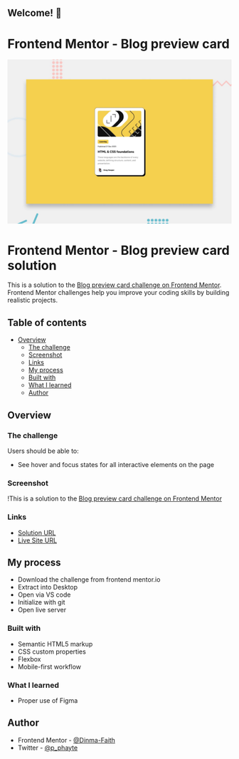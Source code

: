## Welcome! 👋

# Frontend Mentor - Blog preview card

![Design preview for the Blog preview card coding challenge](./preview.jpg)


# Frontend Mentor - Blog preview card solution

This is a solution to the [Blog preview card challenge on Frontend Mentor](https://www.frontendmentor.io/challenges/blog-preview-card-ckPaj01IcS). Frontend Mentor challenges help you improve your coding skills by building realistic projects. 

## Table of contents

- [Overview](#overview)
  - [The challenge](#the-challenge)
  - [Screenshot](#screenshot)
  - [Links](#links)
  - [My process](#my-process)
  - [Built with](#built-with)
  - [What I learned](#what-i-learned)
  - [Author](#author)
    
## Overview

### The challenge

Users should be able to:

- See hover and focus states for all interactive elements on the page

### Screenshot

!This is a solution to the [Blog preview card challenge on Frontend Mentor](./assets/images/Blog_preview_card_solution.png)

### Links
-  [Solution URL](https://github.com/Dinma-Faith/blog-preview-card-main)
-  [Live Site URL](https://dinma-faith.github.io/blog-preview-card-main/)

## My process
- Download the challenge from frontend mentor.io
- Extract into Desktop
- Open via VS code
- Initialize with git
- Open live server

### Built with

- Semantic HTML5 markup
- CSS custom properties
- Flexbox
- Mobile-first workflow

### What I learned

- Proper use of Figma


## Author

- Frontend Mentor - [@Dinma-Faith](https://www.frontendmentor.io/profile/Dinma-Faith)
- Twitter - [@p_phayte](https://x.com/p_phayte)
